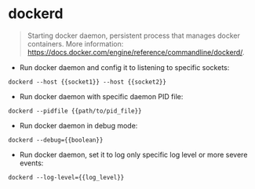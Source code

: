# dockerd

> Starting docker daemon, persistent process that manages docker containers.
> More information: <https://docs.docker.com/engine/reference/commandline/dockerd/>.

- Run docker daemon and config it to listening to specific sockets:

`dockerd --host {{socket1}} --host {{socket2}}`

- Run docker daemon with specific daemon PID file:

`dockerd --pidfile {{path/to/pid_file}}`

- Run docker daemon in debug mode:

`dockerd --debug={{boolean}}`

- Run docker daemon, set it to log only specific log level or more severe events:

`dockerd --log-level={{log_level}}`
